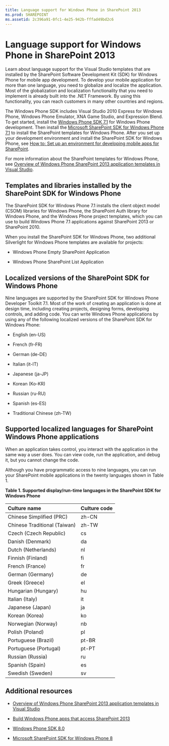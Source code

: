 ```yaml
---
title: Language support for Windows Phone in SharePoint 2013
ms.prod: SHAREPOINT
ms.assetid: 2c396a91-0fc1-4e25-942b-fffad49bd2c6
---
```



# Language support for Windows Phone in SharePoint 2013
Learn about language support for the Visual Studio templates that are installed by the SharePoint Software Development Kit (SDK) for Windows Phone for mobile app development.
To develop your mobile application for more than one language, you need to globalize and localize the application. Most of the globalization and localization functionality that you need to implement is already built into the .NET Framework. By using this functionality, you can reach customers in many other countries and regions.
  
    
    

The Windows Phone SDK includes Visual Studio 2010 Express for Windows Phone, Windows Phone Emulator, XNA Game Studio, and Expression Blend. To get started, install the  [Windows Phone SDK 7.1](http://www.microsoft.com/en-us/download/details.aspx?id=27570) for Windows Phone development. Then install the [Microsoft SharePoint SDK for Windows Phone 7.1](http://www.microsoft.com/en-us/download/details.aspx?id=30476) to install the SharePoint templates for Windows Phone.
After you set up your development environment and install the SharePoint SDK for Windows Phone, see  [How to: Set up an environment for developing mobile apps for SharePoint](how-to-set-up-an-environment-for-developing-mobile-apps-for-sharepoint.md).
  
    
    

For more information about the SharePoint templates for Windows Phone, see  [Overview of Windows Phone SharePoint 2013 application templates in Visual Studio](overview-of-windows-phone-sharepoint-2013-application-templates-in-visual-studio.md).
## Templates and libraries installed by the SharePoint SDK for Windows Phone
<a name="LanguageSupportForWindowsPhoneForSharePoint2013_TemplatesInstalledBySharePointSDKForWindowsPhone"> </a>

The SharePoint SDK for Windows Phone 7.1 installs the client object model (CSOM) libraries for Windows Phone, the SharePoint Auth library for Windows Phone, and the Windows Phone project templates, which you can use to build Windows Phone 7.1 applications against SharePoint 2013 or SharePoint 2010.
  
    
    
When you install the SharePoint SDK for Windows Phone, two additional Silverlight for Windows Phone templates are available for projects:
  
    
    

- Windows Phone Empty SharePoint Application
    
  
- Windows Phone SharePoint List Application
    
  

## Localized versions of the SharePoint SDK for Windows Phone
<a name="LanguageSupportForWindowsPhoneForSharePoint2013_LocalizedVersionsOfSharePointSDKForWindowsPhone"> </a>

Nine languages are supported by the SharePoint SDK for Windows Phone Developer Toolkit 7.1. Most of the work of creating an application is done at design time, including creating projects, designing forms, developing controls, and adding code. You can write Windows Phone applications by using any of the following localized versions of the SharePoint SDK for Windows Phone:
  
    
    

- English (en-US)
    
  
- French (fr-FR)
    
  
- German (de-DE)
    
  
- Italian (it-IT)
    
  
- Japanese (ja-JP)
    
  
- Korean (Ko-KR)
    
  
- Russian (ru-RU)
    
  
- Spanish (es-ES)
    
  
- Traditional Chinese (zh-TW)
    
  

## Supported localized languages for SharePoint Windows Phone applications
<a name="bk_supplocallangs"> </a>

When an application takes control, you interact with the application in the same way a user does. You can view code, run the application, and debug it, but you cannot change the code.
  
    
    
Although you have programmatic access to nine languages, you can run your SharePoint mobile applications in the twenty languages shown in Table 1.
  
    
    

**Table 1. Supported display/run-time languages in the SharePoint SDK for Windows Phone**


|**Culture name**|**Culture code**|
|:-----|:-----|
|Chinese Simplified (PRC)  <br/> |zh-CN  <br/> |
|Chinese Traditional (Taiwan)  <br/> |zh-TW  <br/> |
|Czech (Czech Republic)  <br/> |cs  <br/> |
|Danish (Denmark)  <br/> |da  <br/> |
|Dutch (Netherlands)  <br/> |nl  <br/> |
|Finnish (Finland)  <br/> |fi  <br/> |
|French (France)  <br/> |fr  <br/> |
|German (Germany)  <br/> |de  <br/> |
|Greek (Greece)  <br/> |el  <br/> |
|Hungarian (Hungary)  <br/> |hu  <br/> |
|Italian (Italy)  <br/> |it  <br/> |
|Japanese (Japan)  <br/> |ja  <br/> |
|Korean (Korea)  <br/> |ko  <br/> |
|Norwegian (Norway)  <br/> |nb  <br/> |
|Polish (Poland)  <br/> |pl  <br/> |
|Portuguese (Brazil)  <br/> |pt-BR  <br/> |
|Portuguese (Portugal)  <br/> |pt-PT  <br/> |
|Russian (Russia)  <br/> |ru  <br/> |
|Spanish (Spain)  <br/> |es  <br/> |
|Swedish (Sweden)  <br/> |sv  <br/> |
   

## Additional resources
<a name="bk_addresources"> </a>


-  [Overview of Windows Phone SharePoint 2013 application templates in Visual Studio](overview-of-windows-phone-sharepoint-2013-application-templates-in-visual-studio.md)
    
  
-  [Build Windows Phone apps that access SharePoint 2013](build-windows-phone-apps-that-access-sharepoint-2013.md)
    
  
-  [Windows Phone SDK 8.0](http://www.microsoft.com/en-us/download/details.aspx?id=35471)
    
  
-  [Microsoft SharePoint SDK for Windows Phone 8](http://www.microsoft.com/en-us/download/details.aspx?id=36818)
    
  

  
    
    

